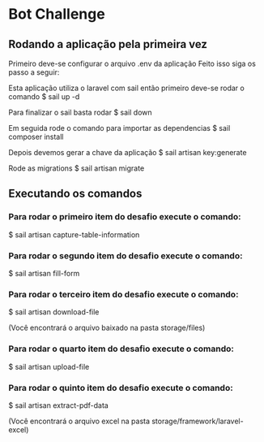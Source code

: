 # Bot Challenge

## Rodando a aplicação pela primeira vez

Primeiro deve-se configurar o arquivo .env da aplicação
Feito isso siga os passo a seguir:

Esta aplicação utiliza o laravel com sail então primeiro deve-se rodar o comando
$ sail up -d

Para finalizar o sail basta rodar
$ sail down

Em seguida rode o comando para importar as dependencias
$ sail composer install

Depois devemos gerar a chave da aplicação
$ sail artisan key:generate

Rode as migrations
$ sail artisan migrate

## Executando os comandos

### Para rodar o primeiro item do desafio execute o comando:

$ sail artisan capture-table-information

### Para rodar o segundo item do desafio execute o comando:

$ sail artisan fill-form

### Para rodar o terceiro item do desafio execute o comando:

$ sail artisan download-file

(Você encontrará o arquivo baixado na pasta storage/files)

### Para rodar o quarto item do desafio execute o comando:

$ sail artisan upload-file

### Para rodar o quinto item do desafio execute o comando:

$ sail artisan extract-pdf-data

(Você encontrará o arquivo excel na pasta storage/framework/laravel-excel)
